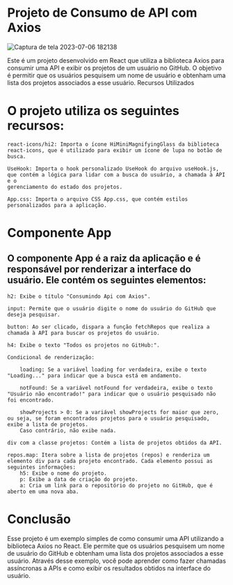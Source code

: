 # Projeto de Consumo de API com Axios

![Captura de tela 2023-07-06 182138](https://github.com/caiofaabio/apiGit/assets/109986771/b81f9094-ddbb-4b17-aab6-a97d812fe312)


Este é um projeto desenvolvido em React que utiliza a biblioteca Axios para consumir uma API e exibir os projetos de um usuário no GitHub. O objetivo é permitir que os usuários pesquisem um nome de usuário e obtenham uma lista dos projetos associados a esse usuário.
Recursos Utilizados

# O projeto utiliza os seguintes recursos:

    react-icons/hi2: Importa o ícone HiMiniMagnifyingGlass da biblioteca react-icons, que é utilizado para exibir um ícone de lupa no botão de busca.

    UseHook: Importa o hook personalizado UseHook do arquivo useHook.js, que contém a lógica para lidar com a busca do usuário, a chamada à API e o 
    gerenciamento do estado dos projetos.

    App.css: Importa o arquivo CSS App.css, que contém estilos personalizados para a aplicação.

# Componente App

## O componente App é a raiz da aplicação e é responsável por renderizar a interface do usuário. Ele contém os seguintes elementos:

    h2: Exibe o título "Consumindo Api com Axios".

    input: Permite que o usuário digite o nome do usuário do GitHub que deseja pesquisar.

    button: Ao ser clicado, dispara a função fetchRepos que realiza a chamada à API para buscar os projetos do usuário.

    h4: Exibe o texto "Todos os projetos no GitHub:".

    Condicional de renderização:

        loading: Se a variável loading for verdadeira, exibe o texto "Loading..." para indicar que a busca está em andamento.

        notFound: Se a variável notFound for verdadeira, exibe o texto "Usuário não encontrado!" para indicar que o usuário pesquisado não foi encontrado.

        showProjects > 0: Se a variável showProjects for maior que zero, ou seja, se foram encontrados projetos para o usuário pesquisado, exibe a lista de projetos. 
        Caso contrário, não exibe nada.

    div com a classe projetos: Contém a lista de projetos obtidos da API.

    repos.map: Itera sobre a lista de projetos (repos) e renderiza um elemento div para cada projeto encontrado. Cada elemento possui as seguintes informações:
        h5: Exibe o nome do projeto.
        p: Exibe a data de criação do projeto.
        a: Cria um link para o repositório do projeto no GitHub, que é aberto em uma nova aba.

# Conclusão

Esse projeto é um exemplo simples de como consumir uma API utilizando a biblioteca Axios no React. Ele permite que os usuários pesquisem um nome de usuário do 
GitHub e obtenham uma lista dos projetos associados a esse usuário. Através desse exemplo, você pode aprender como fazer chamadas assíncronas a APIs e como exibir os 
resultados obtidos na interface do usuário.
